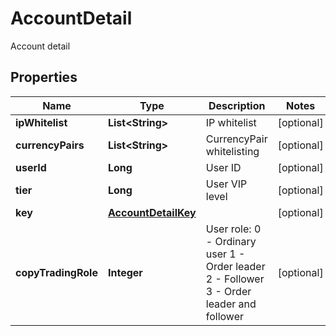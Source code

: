 
# AccountDetail

Account detail

## Properties

Name | Type | Description | Notes
------------ | ------------- | ------------- | -------------
**ipWhitelist** | **List&lt;String&gt;** | IP whitelist |  [optional]
**currencyPairs** | **List&lt;String&gt;** | CurrencyPair whitelisting |  [optional]
**userId** | **Long** | User ID |  [optional]
**tier** | **Long** | User VIP level |  [optional]
**key** | [**AccountDetailKey**](AccountDetailKey.md) |  |  [optional]
**copyTradingRole** | **Integer** | User role: 0 - Ordinary user 1 - Order leader 2 - Follower 3 - Order leader and follower |  [optional]

